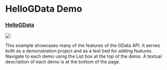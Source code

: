 # HelloGData Demo #

### <a href='http://gwt-gdata.appspot.com/samples/v2.2.1/HelloGData.html'>HelloGData</a> ###

<a href='http://gwt-gdata.appspot.com/samples/v2.2.1/HelloGData.html'><img src='http://gwt-gdata.appspot.com/images/hellogdata-demo-screen.png' border='0px' /></a>

This example showcases many of the features of the GData API. It serves both as a demonstration project and as a test bed for adding features. Navigate to each demo using the List box at the top of the demo. A textual description of each demo is at the bottom of the page.
